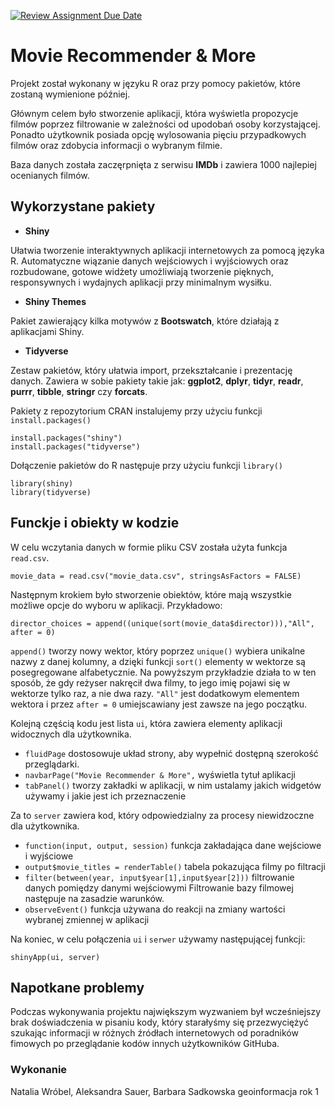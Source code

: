 [![Review Assignment Due Date](https://classroom.github.com/assets/deadline-readme-button-8d59dc4de5201274e310e4c54b9627a8934c3b88527886e3b421487c677d23eb.svg)](https://classroom.github.com/a/tauthlex)

# Movie Recommender & More
Projekt został wykonany w języku R oraz przy pomocy pakietów, które zostaną wymienione później. 

Głównym celem było stworzenie aplikacji, która wyświetla propozycje filmów poprzez filtrowanie w zależności od upodobań osoby korzystającej. Ponadto użytkownik posiada opcję wylosowania pięciu przypadkowych filmów oraz zdobycia informacji o wybranym filmie. 

Baza danych została zaczęrpnięta z serwisu **IMDb** i zawiera 1000 najlepiej ocenianych filmów. 
## Wykorzystane pakiety
* **Shiny**

Ułatwia tworzenie interaktywnych aplikacji internetowych za pomocą języka R. Automatyczne wiązanie danych wejściowych i wyjściowych oraz rozbudowane, gotowe widżety umożliwiają tworzenie pięknych, responsywnych i wydajnych aplikacji przy minimalnym wysiłku.

* **Shiny Themes**

Pakiet zawierający kilka motywów z **Bootswatch**, które działają z aplikacjami Shiny.

* **Tidyverse**

Zestaw pakietów, który ułatwia import, przekształcanie i prezentację danych. Zawiera w sobie pakiety takie jak: **ggplot2**, **dplyr**, **tidyr**, **readr**, **purrr**, **tibble**, **stringr** czy **forcats**.

Pakiety z repozytorium CRAN instalujemy przy użyciu funkcji `install.packages()`
```
install.packages("shiny")
install.packages("tidyverse") 
```

Dołączenie pakietów do R następuje przy użyciu funkcji `library()`
```
library(shiny)
library(tidyverse) 
```
## Funckje i obiekty w kodzie
W celu wczytania danych w formie pliku CSV została użyta funkcja `read.csv`.
```
movie_data = read.csv("movie_data.csv", stringsAsFactors = FALSE)
```

Następnym krokiem było stworzenie obiektów, które mają wszystkie możliwe opcje do wyboru w aplikacji. Przykładowo:
```
director_choices = append((unique(sort(movie_data$director))),"All", after = 0)
```
`append()` tworzy nowy wektor, który poprzez `unique()` wybiera unikalne nazwy z danej kolumny, a dzięki funkcji `sort()` elementy w wektorze są posegregowane alfabetycznie. Na powyższym przykładzie działa to w ten sposób, że gdy reżyser nakręcił dwa filmy, to jego imię pojawi się w wektorze tylko raz, a nie dwa razy. `"All"` jest dodatkowym elementem wektora i przez `after = 0` umiejscawiany jest zawsze na jego początku.

Kolejną częścią kodu jest lista `ui`, która zawiera elementy aplikacji widocznych dla użytkownika. 
* `fluidPage` dostosowuje układ strony, aby wypełnić dostępną szerokość przeglądarki.
* `navbarPage("Movie Recommender & More",` wyświetla tytuł aplikacji
* `tabPanel()` tworzy zakładki w aplikacji, w nim ustalamy jakich widgetów używamy i jakie jest ich przeznaczenie

Za to `server` zawiera kod, który odpowiedzialny za procesy niewidzoczne dla użytkownika.
* `function(input, output, session)` funkcja zakładająca dane wejściowe i wyjściowe
* `output$movie_titles = renderTable()` tabela pokazująca filmy po filtracji
*  `filter(between(year, input$year[1],input$year[2]))` filtrowanie danych pomiędzy danymi wejściowymi
Filtrowanie bazy filmowej następuje na zasadzie warunków. 
* `observeEvent()` funkcja używana do reakcji na zmiany wartości wybranej zmiennej w aplikacji

Na koniec, w celu połączenia `ui` i `serwer` używamy następującej funkcji:
```
shinyApp(ui, server)
```
## Napotkane problemy 
Podczas wykonywania projektu największym wyzwaniem był wcześniejszy brak doświadczenia w pisaniu kody, który starałyśmy się przezwyciężyć szukając informacji w różnych źródłach internetowych od poradników fimowych po przeglądanie kodów innych użytkowników GitHuba.
### Wykonanie
Natalia Wróbel, Aleksandra Sauer, Barbara Sadkowska
geoinformacja rok 1
